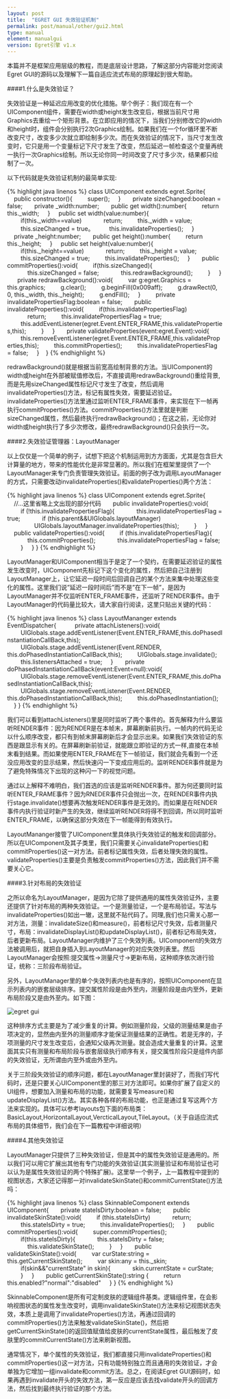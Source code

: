 ```yaml
---
layout: post
title:  "EGRET GUI 失效验证机制"
permalink: post/manual/other/gui2.html
type: manual
element: manualgui
version: Egret引擎 v1.x
---
```


本篇并不是框架应用层级的教程，而是底层设计思路，了解这部分内容能对您阅读Egret GUI的源码以及理解下一篇自适应流式布局的原理起到很大帮助。

####1.什么是失效验证？

失效验证是一种延迟应用改变的优化措施。举个例子：我们现在有一个UIComponent组件，需要在width或height发生改变后，根据当前尺寸用Graphics去重绘一个矩形背景。在立即应用的情况下，当我们分别修改它的width和height时，组件会分别执行2次Graphics绘制。如果我们在一个for循环里不断改变尺寸，改变多少次就立即绘制多少次。而在失效验证的情况下，当尺寸发生改变时，它只是用一个变量标记下尺寸发生了改变，然后延迟一帧检查这个变量再统一执行一次Graphics绘制。所以无论你同一时间改变了尺寸多少次，结果都只绘制了一次。

以下代码就是失效验证机制的最简单实现:

{% highlight java linenos %}
class UIComponent extends egret.Sprite{
 
    public constructor(){
        super();
    }
 
    private sizeChanged:boolean = false;
 
    private _width:number;
 
    public get width():number{
        return this._width;
    }
    public set width(value:number){
        if(this._width==value)
            return;
        this._width = value;
        this.sizeChanged = true。
        this.invalidateProperties();
    }
 
    private _height:number;
 
    public get height():number{
        return this._height;
    }
    public set height(value:number){
        if(this._height==value)
            return;
        this._height = value;
        this.sizeChanged = true;
        this.invalidateProperties();
    }
 
    public commitProperties():void{
        if(this.sizeChanged){
            this.sizeChanged = false;
            this.redrawBackground();
        }
    }
 
    private redrawBackground():void{
        var g:egret.Graphics = this.graphics;
        g.clear();
        g.beginFill(0x009aff);
        g.drawRect(0, 0, this._width, this._height);
        g.endFill();
    }
 
 
    private invalidatePropertiesFlag:boolean = false;
 
    public invalidateProperties():void{
        if(this.invalidatePropertiesFlag)
            return;
        this.invalidatePropertiesFlag = true;
        this.addEventListener(egret.Event.ENTER_FRAME,this.validateProperties,this);
        }
    }
 
    private validateProperties(event:egret.Event):void{
        this.removeEventListener(egret.Event.ENTER_FRAME,this.validateProperties,this);
        this.commitProperties();
        this.invalidatePropertiesFlag = false;
    }    
}
{% endhighlight %}

redrawBackground()就是根据当前宽高绘制背景的方法。当UIComponent的width或height在外部被赋值修改后，不直接调用redrawBackground()重绘背景,而是先用sizeChanged属性标记尺寸发生了改变，然后调用invalidateProperties()方法，标记有属性失效，需要延迟验证。invalidateProperties()方法里通过监听ENTER_FRAME事件，来实现在下一帧再执行commitProperties()方法。commitProperties()方法里就是判断sizeChanged属性，然后最终执行redrawBackground()；在这之前，无论你对width或height执行了多少次修改，最终redrawBackground()只会执行一次。

####2.失效验证管理器：LayoutManager

以上仅仅是一个简单的例子，试想下把这个机制运用到方方面面，尤其是包含巨大计算量的地方，带来的性能优化是非常显著的。所以我们在框架里提供了一个LayoutManager来专门负责管理失效验证。前面的例子改为调用LayoutManager的方式，只需要改动invalidateProperties()和validateProperties()两个方法：

{% highlight java linenos %}
class UIComponent extends egret.Sprite{
 
    //...这里省略上文出现的部分代码
 
    public invalidateProperties():void{
        if (!this.invalidatePropertiesFlag){
            this.invalidatePropertiesFlag = true;
            if (this.parent&&UIGlobals.layoutManager)
                UIGlobals.layoutManager.invalidateProperties(this);
        }
    }
     
    public validateProperties():void{
        if (this.invalidatePropertiesFlag){
            this.commitProperties();
            this.invalidatePropertiesFlag = false;
        }
    }
}
{% endhighlight %}

LayoutManager和UIComponent相当于是定了一个契约，在需要延迟验证的属性发生改变时，UIComponent先标记下这个变化的属性，然后把自己注册到LayoutManager上，让它延迟一段时间后回调自己的某个方法来集中处理这些变化的属性。这里我们说”延迟一段时间后”而不是”在下一帧”，是因为LayoutManager并不仅监听ENTER_FRAME事件，还监听了RENDER事件。由于LayoutManager的代码量比较大，请大家自行阅读，这里只贴出关键的代码：

{% highlight java linenos %}
class LayoutMananger extends EventDispatcher{
     
    private attachListeners():void{
        UIGlobals.stage.addEventListener(Event.ENTER_FRAME,this.doPhasedInstantiationCallBack,this);
        UIGlobals.stage.addEventListener(Event.RENDER, this.doPhasedInstantiationCallBack,this);
        UIGlobals.stage.invalidate();
        this.listenersAttached = true;
    }
 
    private doPhasedInstantiationCallBack(event:Event=null):void{
        UIGlobals.stage.removeEventListener(Event.ENTER_FRAME,this.doPhasedInstantiationCallBack,this);
        UIGlobals.stage.removeEventListener(Event.RENDER, this.doPhasedInstantiationCallBack,this);
        this.doPhasedInstantiation();
    }
}
{% endhighlight %}

我们可以看到attachListeners()里是同时监听了两个事件的。首先解释为什么要监听RENDER事件：因为RENDER是在本帧末，屏幕刷新前执行。一帧内的代码无论以什么顺序改变，都只有到帧末屏幕刷新后才会显示出来。如果我们失效验证的东西是跟显示有关的。在屏幕刷新前验证，就能跟立即验证的方式一样,直接在本帧末看到结果。而如果使用ENTER_FRAME在下一帧验证，我们就会先看到一个还没应用改变的显示结果，然后快速闪一下变成应用后的。监听RENDER事件就是为了避免特殊情况下出现的这种闪一下的视觉问题。

通过以上解释不难明白，我们首选的应该是监听RENDER事件。那为何还要同时监听ENTER_FRAME事件？因为RNEDER事件只会抛出一次，在RENDER事件内执行stage.invalidate()想要再次触发RENDER事件是无效的。而如果是在RENDER事件内执行验证时新产生的失效，继续监听RENDER将得不到回调，所以同时监听ENTER_FRAME，以确保这部分失效在下一帧能得到有效执行。

LayoutMananger接管了UIComponent里具体执行失效验证的触发和回调部分。所以在UIComponent及其子类里，我们只需要关心invalidateProperties()和commitProperties()这一对方法。前者标记属性失效，后者处理失效的属性。validateProperties()主要是负责触发commitProperties()方法，因此我们并不需要关心它。

####3.针对布局的失效验证

之所以命名为LayoutManager，是因为它除了提供通用的属性失效验证外，主要还提供了针对布局的两种失效验证。一个是测量验证，一个是布局验证。写法与invalidateProperties()如出一辙，这里就不贴代码了。同理,我们也只需关心那一对方法，测量：invalidateSize()和measure()，前者标记尺寸失效，后者测量尺寸，布局：invalidateDisplayList()和updateDisplayList()，前者标记布局失效，后者更新布局。LayoutManager内维护了三个失效列表。UIComponent的失效方法被调用后，就把自身插入到LayoutManager的对应失效列表里。然后LayoutManager会按照:提交属性->测量尺寸->更新布局，这种顺序依次进行验证，统称：三阶段布局验证。

另外，LayoutManager里的单个失效列表内也是有序的，按照UIComponent在显示列表内的嵌套层级排序。提交属性阶段是由外至内，测量阶段是由内至外，更新布局阶段又是由外至内。如下图：

![egret gui]({{site.baseurl}}/assets/img/egretgui2.jpg)

这种排序方式主要是为了减少重复的计算。例如测量阶段，父级的测量结果是由子项决定的，显然由内至外的测量顺序才能保证测量结果的正确性。若是无序的，子项测量的尺寸发生改变后，会通知父级再次测量。就会造成大量重复的计算。这里面其实只有测量和布局阶段与嵌套层级执行顺序有关，提交属性阶段只是组件内部的失效验证，无所谓由内至外或由外至内。

关于三阶段失效验证的顺序问题，都在LayoutManager里封装好了，而我们写代码时，还是只要关心UIComponent里的那三对方法即可。如果你扩展了自定义的UI组件，想要加入测量和布局的功能，就需要复写measure()和updateDisplayList()方法。其实各种各样的布局功能，也正是通过复写这两个方法来实现的。具体可以参考layouts包下面的布局类：BasicLayout,HorizontalLayout,VercticalLayout,TileLayout。（关于自适应流式布局的具体细节，我们会在下一篇教程中详细说明）

####4.其他失效验证

LayoutManager只提供了三种失效验证，但是其中的属性失效验证是通用的。所以我们可以用它扩展出其他有专门功能的失效验证(其实测量验证和布局验证也可以认为是属性失效验证的两个特殊扩展)。这里举一个例子，上一篇教程中提到的视图状态，大家还记得那一对invalidateSkinState()和commitCurrentState()方法吗：

{% highlight java linenos %}
class SkinnableComponent extends UIComponent{
 
    private stateIsDirty:boolean = false;
 
    public invalidateSkinState():void{
        if (this.stateIsDirty)
            return;
 
        this.stateIsDirty = true;
        this.invalidateProperties();
    }
 
    public commitProperties():void{
        super.commitProperties();
        if(this.stateIsDirty){
            this.stateIsDirty = false;
            this.validateSkinState();
        }
    }
 
    public validateSkinState():void{
        var curState:string = this.getCurrentSkinState();
        var skin:any = this._skin;
        if(skin&&"currentState" in skin){
            skin.currentState = curState;
        }
    }
 
    public getCurrentSkinState():string {
        return this.enabled?"normal":"disabled"
    }
}
{% endhighlight %}

SkinnableComponent是所有可定制皮肤的逻辑组件基类。逻辑组件里，在会影响视图状态的属性发生改变时，调用invalidateSkinState()方法来标记视图状态失效，本质上是调用了invalidateProperties()方法，再通过回调的commitProperties()方法来触发validateSkinState()，然后把getCurrentSkinState()的返回值赋值给皮肤的currentState属性，最后触发了皮肤里的commitCurrentState()方法来刷新视图。

通常情况下，单个属性的失效验证，我们都直接只用invalidateProperties()和commitProperties()这一对方法，只有功能特别独立而且通用的失效验证，才会单独为它增加一组invalidate和commit方法。总之，在阅读Egret GUI源码时，如果再遇到invalidate开头的失效方法，第一反应是应该去找validate开头的回调方法，然后找到最终执行验证的那个方法。